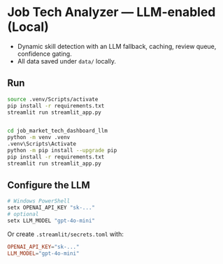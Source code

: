 
# Job Tech Analyzer — LLM-enabled (Local)
- Dynamic skill detection with an LLM fallback, caching, review queue, confidence gating.
- All data saved under `data/` locally.

## Run
```bash
source .venv/Scripts/activate
pip install -r requirements.txt
streamlit run streamlit_app.py


cd job_market_tech_dashboard_llm
python -m venv .venv
.venv\Scripts\Activate
python -m pip install --upgrade pip
pip install -r requirements.txt
streamlit run streamlit_app.py
```

## Configure the LLM
```powershell
# Windows PowerShell
setx OPENAI_API_KEY "sk-..."
# optional
setx LLM_MODEL "gpt-4o-mini"
```
Or create `.streamlit/secrets.toml` with:
```toml
OPENAI_API_KEY="sk-..."
LLM_MODEL="gpt-4o-mini"
```

